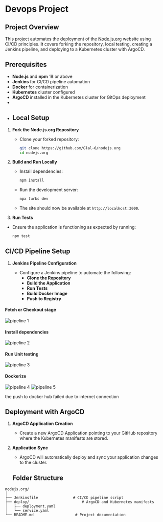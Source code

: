 # Devops Project

## Project Overview

This project automates the deployment of the [Node.js.org](https://github.com/nodejs/nodejs.org) website using CI/CD principles. It covers forking the repository, local testing, creating a Jenkins pipeline, and deploying to a Kubernetes cluster with ArgoCD.

## Prerequisites

- **Node.js** and **npm** 18 or above
- **Jenkins** for CI/CD pipeline automation
- **Docker** for containerization 
- **Kubernetes** cluster configured
- **ArgoCD** installed in the Kubernetes cluster for GitOps deployment
- 
- ## Local Setup

1. **Fork the Node.js.org Repository**

   - Clone your forked repository:
     ```bash
     git clone https://github.com/Glal-6/nodejs.org
     cd nodejs.org
     ```

2. **Build and Run Locally**

   - Install dependencies:
     ```bash
     npm install
     ```
   - Run the development server:
     ```bash
     npx turbo dev
     ```
   - The site should now be available at `http://localhost:3000`.

 3. **Run Tests**
   - Ensure the application is functioning as expected by running:
     ```bash
     npm test
     ```

## CI/CD Pipeline Setup

1. **Jenkins Pipeline Configuration**

   - Configure a Jenkins pipeline to automate the following:
     - **Clone the Repository**
     - **Build the Application**
     - **Run Tests**
     - **Build Docker Image**
     - **Push to Registry**
    
  #### Fetch or Checkout stage
  ![pipeline 1](https://github.com/user-attachments/assets/4e00539e-8cfd-4a7b-845c-e06679bc86c1)
  #### Install dependencies
  ![pipeline 2](https://github.com/user-attachments/assets/cbb1865f-034d-4ad0-a1c0-c04aa28898bf)
  #### Run Unit testing
  ![pipeline 3](https://github.com/user-attachments/assets/a9461371-0e89-415c-9f34-704aee3bd68e)
  #### Dockerize
  ![pipeline 4](https://github.com/user-attachments/assets/bf663d0a-4b2d-4f36-833f-7cd13cc54b1f)
  ![pipeline 5](https://github.com/user-attachments/assets/512a19d0-4704-4494-89c6-baa6684dfd75)
  
the push to docker hub failed due to internet connection

## Deployment with ArgoCD

1. **ArgoCD Application Creation**

   - Create a new ArgoCD Application pointing to your GitHub repository where the Kubernetes manifests are stored.

2. **Application Sync**
   - ArgoCD will automatically deploy and sync your application changes to the cluster.

    ## Folder Structure

```
nodejs.org/
│
├── Jenkinsfile                # CI/CD pipeline script
├── deploy/                        # ArgoCD and Kubernetes manifests
│   ├── deployment.yaml
│   └── service.yaml
└── README.md                   # Project documentation
``` 


 

